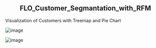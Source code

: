 <h2 align="center"> <b> FLO_Customer_Segmantation_with_RFM </b></h2>

<p> <a>Visualization of Customers with Treemap and Pie Chart </a></p>

![image](https://github.com/emreyldzgl/RFM_Customer_Segmantation/blob/main/visualization/treemap.png) 

![image](https://github.com/emreyldzgl/RFM_Customer_Segmantation/blob/main/visualization/pie_chart.png)




